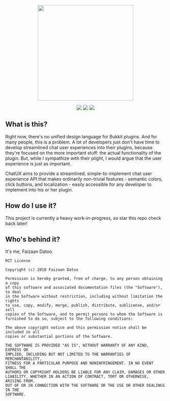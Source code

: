 <p align="center"><img src="https://i.imgur.com/F1UpMJG.png" width="300px"></p>
<p align="center">
  <img src="https://img.shields.io/badge/spigot-1.8.8+-green.svg">
  <img src="https://img.shields.io/badge/docs-wip-orange.svg">
  <img src="https://img.shields.io/badge/build-invalid-red.svg">
</p>

## What is this?
Right now, there's no unified design language for Bukkit plugins. And for many people, this
is a problem. A lot of developers just don't have time to develop streamlined chat user
experiences into their plugins, because they're focused on the more important stuff: the 
actual functionality of the plugin. But, while I sympathize with their plight, I would 
argue that the user experience is just as important.

ChatUX aims to provide a streamlined, simple-to-implement chat user experience API that
makes ordinarily non-trivial features - semantic colors, click buttons, and localization -
easily accessible for any developer to implement into his or her plugin.

## How do I use it?
This project is currently a heavy work-in-progress, so star this repo check back later!

## Who's behind it?
It's me, Faizaan Datoo.

```
MIT License

Copyright (c) 2018 Faizaan Datoo

Permission is hereby granted, free of charge, to any person obtaining a copy
of this software and associated documentation files (the "Software"), to deal
in the Software without restriction, including without limitation the rights
to use, copy, modify, merge, publish, distribute, sublicense, and/or sell
copies of the Software, and to permit persons to whom the Software is
furnished to do so, subject to the following conditions:

The above copyright notice and this permission notice shall be included in all
copies or substantial portions of the Software.

THE SOFTWARE IS PROVIDED "AS IS", WITHOUT WARRANTY OF ANY KIND, EXPRESS OR
IMPLIED, INCLUDING BUT NOT LIMITED TO THE WARRANTIES OF MERCHANTABILITY,
FITNESS FOR A PARTICULAR PURPOSE AND NONINFRINGEMENT. IN NO EVENT SHALL THE
AUTHORS OR COPYRIGHT HOLDERS BE LIABLE FOR ANY CLAIM, DAMAGES OR OTHER
LIABILITY, WHETHER IN AN ACTION OF CONTRACT, TORT OR OTHERWISE, ARISING FROM,
OUT OF OR IN CONNECTION WITH THE SOFTWARE OR THE USE OR OTHER DEALINGS IN THE
SOFTWARE.
```
